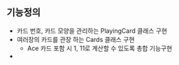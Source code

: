 ## 기능정의
- 카드 번호, 카드 모양을 관리하는 PlayingCard 클래스 구현
- 여러장의 카드를 관장 하는 Cards 클래스 구현
    - Ace 카드 포함 시 1, 11로 계산할 수 있도록 총합 기능구현
- 